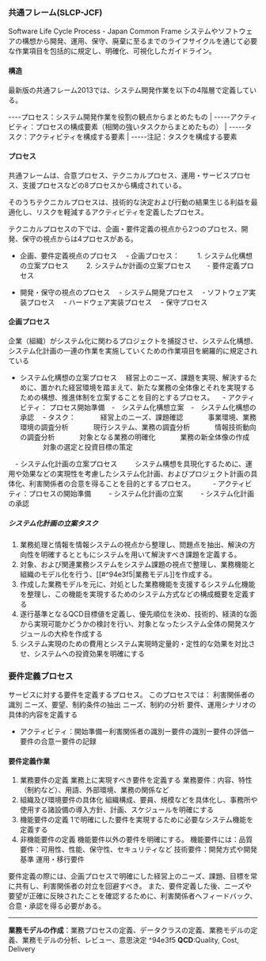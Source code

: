 ### 共通フレーム(SLCP-JCF)
Software Life Cycle Process - Japan Common Frame
システムやソフトウェアの構想から開発、運用、保守、廃棄に至るまでのライフサイクルを通じて必要な作業項目を包括的に規定し、明確化、可視化したガイドライン。

#### 構造
最新版の共通フレーム2013では、システム開発作業を以下の4階層で定義している。

----プロセス：システム開発作業を役割の観点からまとめたもの
	|
	-----アクティビティ：プロセスの構成要素（相関の強いタスクからまとめたもの）
			|
			-----タスク：アクティビティを構成する要素
					|
					-----注記：タスクを構成する要素

#### プロセス
共通フレームは、合意プロセス、テクニカルプロセス、運用・サービスプロセス、支援プロセスなどの8プロセスから構成されている。

そのうちテクニカルプロセスは、技術的な決定および行動の結果生じる利益を最適化し、リスクを軽減するアクティビティを定義したプロセス。

テクニカルプロセスの下では、企画・要件定義の視点から2つのプロセス、開発、保守の視点からは4プロセスがある。

- 企画、要件定義視点のプロセス
  　- 企画プロセス：
  　  　1. システム化構想の立案プロセス
  　  　2. システムか計画の立案プロセス
　　- 要件定義プロセス

- 開発・保守の視点のプロセス
　- システム開発プロセス
　- ソフトウェア実装プロセス
　- ハードウェア実装プロセス
　- 保守プロセス

#### 企画プロセス
企業（組織）がシステム化に関わるプロジェクトを捕捉させ、システム化構想、システム化計画の一連の作業を実施していくための作業項目を網羅的に規定されている

- システム化構想の立案プロセス
  　経営上のニーズ、課題を実現、解決するために、置かれた経営環境を踏まえて、新たな業務の全体像とそれを実現するための構想、推進体制を立案することを目的とするプロセス。
  　- アクティビティ： プロセス開始準備　-　システム化構想立案　-　システム化構想の承認
  　- タスク：
  　  　　経営上のニーズ、課題確認
  　  　　事業環境、業務環境の調査分析
  　  　　現行システム、業務の調査分析
  　  　　情報技術動向の調査分析
  　  　　対象となる業務の明確化
  　  　　業務の新全体像の作成
  　  　　対象の選定と投資目標の策定

　- システム化計画の立案プロセス
　  　システム構想を具現化するために、運用や効果などの実現性を考慮したシステム化計画、およびプロジェクト計画の具体化、利害関係者の合意を得ることを目的とするプロセス。
　  　- アクティビティ：プロセスの開始準備
　  　- システム化計画の立案
　  　- システム化計画の承認

##### システム化計画の立案タスク
1. 業務処理と情報を情報システムの視点から整理し、問題点を抽出、解決の方向性を明確するとともにシステムを用いて解決すべき課題を定義する。
2. 対象、および関連業務システムをシステム課題の視点で整理し、業務機能と組織のモデル化を行う、[[#^94e3f5|業務モデル]]を作成する。
3. 作成した業務モデルを元に、対処とした業務機能を支援するシステム化機能を整理し、この機能を実現するためのシステム方式などの構成概要を定義する
4. 遂行基準となるQCD目標値を定義し、優先順位を決め、技術的、経済的な面から実現可能かどうかの検討を行い、対象となったシステム全体の開発スケジュールの大枠を作成する
5. システム実現のための費用とシステム実現時定量的・定性的な効果を対比させ、システムへの投資効果を明確にする

### 要件定義プロセス
サービスに対する要件を定義するプロセス。
このプロセスでは：
	利害関係者の識別
	ニーズ、要望、制約条件の抽出
	ニーズ、制約の分析
	要件、運用シナリオの具体的内容を定義する
- アクティビティ：開始準備ー利害関係者の識別ー要件の識別ー要件の評価ー要件の合意ー要件の記録

#### 要件定義作業
1. 業務要件の定義
   業務上に実現すべき要件を定義する
   業務要件：内容、特性（制約など）、用語、外部環境、業務の関係など
2. 組織及び環境要件の具体化
   組織構成、要員、規模などを具体化し、事務所や使用する諸設備の導入方針、計画、スケジュールを明確にする
3. 機能要件の定義
   1で明確にした要件を実現するために必要なシステム機能を定義する
4. 非機能要件の定義
   機能要件以外の要件を明確にする。
   機能要件には：品質要件：可用性、性能、保守性、セキュリティなど
   技術要件：開発方式や開発基準
   運用・移行要件

要件定義の際には、企画プロセスで明確にした経営上のニーズ、課題、目標を常に共有し、利害関係者の対立を回避すべき。
また、要件定義した後、ニーズや要望が正確に反映されたことを確認するために、利害関係者へフィードバック、合意・承認を得る必要がある。

---
**業務モデルの作成**：業務プロセスの定義、データクラスの定義、業務モデルの定義、業務モデルの分析、レビュー、意思決定 ^94e3f5
**QCD**:Quality, Cost, Delivery